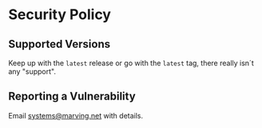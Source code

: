 # Security Policy

## Supported Versions

Keep up with the `latest` release or go with the `latest` tag, there really isn´t any "support".

## Reporting a Vulnerability

Email <systems@marving.net> with details.
